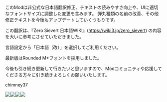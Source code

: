 このModは非公式な日本語翻訳修正、テキストの読みやすさ向上や、UIに適切なフォントサイズに調整した変更を含みます。
弾丸種類の名前の改善、その他修正テキストを今後もアップデートしていくつもりです。

この翻訳は、『Zero Sievert 日本語WIKI』(https://wiki3.jp/zero_sievert) の内容を大いに参考にさせていただきました。

言語設定から「日本語（改）」を選択してご利用ください。

最新版はRounded M+フォントを採用しました。

今後も引き続き更新して行きたいと思いますので、Modコミュニティや応援してくださる方々に引き続きよろしくお願いいたします。

chimney37

<img src="https://img.shields.io/badge/-Steam-000000.svg?logo=steam&style=plastic"><img src="https://img.shields.io/badge/-Windows-0078D6.svg?logo=windows&style=flat-square"><img src="https://img.shields.io/badge/-catspeak-008373.svg?logo=catspeak&style=social"><img src="https://img.shields.io/badge/-%E8%87%AA%E5%AE%B6%E8%A3%BD%20Rounded%20M+-CC0000.svg?logo=%E8%87%AA%E5%AE%B6%E8%A3%BD%20Rounded%20M+&style=popout">
